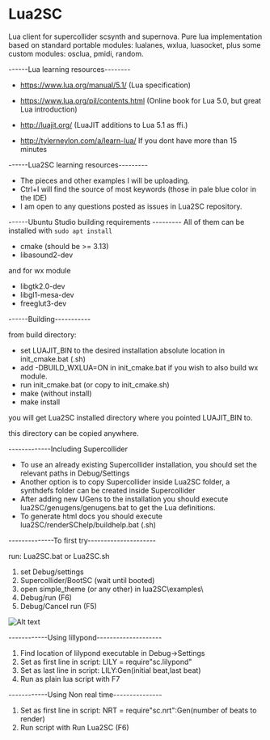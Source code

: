 Lua2SC
======

Lua client for supercollider scsynth and supernova.
Pure lua implementation based on standard portable modules: lualanes, wxlua, luasocket, 
plus some custom modules: osclua, pmidi, random.

------Lua learning resources--------

* https://www.lua.org/manual/5.1/   (Lua specification)
* https://www.lua.org/pil/contents.html  (Online book for Lua 5.0, but great Lua introduction)
* http://luajit.org/  (LuaJIT additions to Lua 5.1 as ffi.)

* http://tylerneylon.com/a/learn-lua/ If you dont have more than 15 minutes

------Lua2SC learning resources---------

* The pieces and other examples I will be uploading.
* Ctrl+I will find the source of most keywords (those in pale blue color in the IDE)
* I am open to any questions posted as issues in Lua2SC repository.

------Ubuntu Studio building requirements ---------
All of them can be installed with `sudo apt install`

* cmake (should be >= 3.13)
* libasound2-dev

and for wx module

* libgtk2.0-dev
* libgl1-mesa-dev
* freeglut3-dev

------Building-----------

from build directory:
* set LUAJIT_BIN to the desired installation absolute location in init_cmake.bat (.sh)
* add -DBUILD_WXLUA=ON in init_cmake.bat if you wish to also build wx module.
* run init_cmake.bat (or copy to init_cmake.sh)
* make (without install)
* make install

you will get Lua2SC installed directory where you pointed LUAJIT_BIN to.

this directory can be copied anywhere.

-------------Including Supercollider

* To use an already existing Supercollider installation, you should set the relevant paths in Debug/Settings
* Another option is to copy Supercollider inside Lua2SC folder, a synthdefs folder can be created inside Supercollider
* After adding new UGens to the installation you should execute lua2SC/genugens/genugens.bat to get the Lua definitions.
* To generate html docs you should execute lua2SC/renderSChelp/buildhelp.bat (.sh)


--------------To first try---------------------

run: Lua2SC.bat or Lua2SC.sh

1. set Debug/settings
2. Supercollider/BootSC (wait until booted)
3. open simple_theme (or any other) in lua2SC\examples\ 
4. Debug/run  (F6)
5. Debug/Cancel run (F5)

![Alt text](lua2sc_.jpg )

------------Using lillypond--------------------

1. Find location of lilypond executable in Debug->Settings
2. Set as first line in script: LILY = require"sc.lilypond"
3. Set as last line in script: LILY:Gen(initial beat,last beat)
4. Run as plain lua script with F7

------------Using Non real time---------------

1. Set as first line in script: NRT = require"sc.nrt":Gen(number of beats to render)
2. Run script with Run Lua2SC (F6)